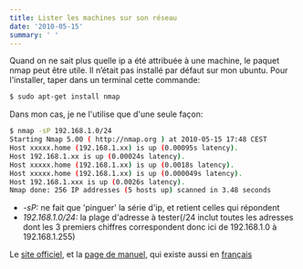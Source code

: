 ```yaml
---
title: Lister les machines sur son réseau
date: '2010-05-15'
summary: ' '
---
```


Quand on ne sait plus quelle ip a été attribuée à une machine, le paquet nmap peut être utile. Il n’était pas installé par défaut sur mon ubuntu. Pour l'installer, taper dans un terminal cette commande:

```bash
$ sudo apt-get install nmap
```

Dans mon cas, je ne l'utilise que d'une seule façon:

```bash
$ nmap -sP 192.168.1.0/24
Starting Nmap 5.00 ( http://nmap.org ) at 2010-05-15 17:48 CEST
Host xxxxx.home (192.168.1.xx) is up (0.00095s latency).
Host 192.168.1.xx is up (0.00024s latency).
Host xxxxx.home (192.168.1.xx) is up (0.0018s latency).
Host xxxxx.home (192.168.1.xx) is up (0.000049s latency).
Host 192.168.1.xxx is up (0.0026s latency).
Nmap done: 256 IP addresses (5 hosts up) scanned in 3.48 seconds
```

* *-sP:* ne fait que 'pinguer' la série d'ip, et retient celles qui répondent
* *192.168.1.0/24:* la plage d'adresse à tester(/24 inclut toutes les adresses dont les 3 premiers chiffres correspondent donc ici de 192.168.1.0 à 192.168.1.255)

Le [site officiel](http://nmap.org/), et la [page de manuel](http://nmap.org/book/man.html), qui existe aussi en [français](http://nmap.org/man/fr/)
